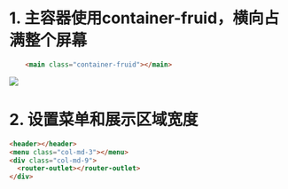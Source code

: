 # 1. 主容器使用container-fruid，横向占满整个屏幕
```html
    <main class="container-fruid"></main>
```

![](./_image/2017-03-04-00-03-28.jpg)

# 2. 设置菜单和展示区域宽度
```html
<header></header>
<menu class="col-md-3"></menu>
<div class="col-md-9">
  <router-outlet></router-outlet>
</div>
```